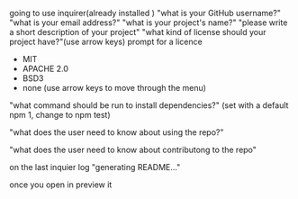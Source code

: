 going to use inquirer(already installed )
"what is your GitHub username?"
"what is your email address?"
"what is your project's name?"
"please write a short description of your project"
"what kind of license should your project have?"(use arrow keys) prompt for a licence

- MIT
- APACHE 2.0
- BSD3
- none (use arrow keys to move through the menu)

"what command should be run to install dependencies?" (set with a default npm 1, change to npm test)

"what does the user need to know about using the repo?"

"what does the user need to know about contributong to the repo"

on the last inquier log "generating README..."

once you open in preview it
